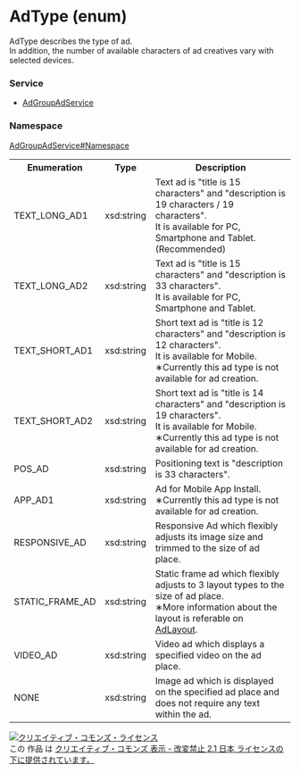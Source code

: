 # AdType (enum)
AdType describes the type of ad.<br>
In addition, the number of available characters of ad creatives vary with selected devices.

### Service
+ [AdGroupAdService](../../services/AdGroupAdService.md)

### Namespace
[AdGroupAdService#Namespace](../../services/AdGroupAdService.md#namespace)

<table>
 <tr>
  <th>Enumeration </th>
  <th>Type</th>
  <th>Description</th>
 <tr>
  <td>TEXT_LONG_AD1</td>
  <td>xsd:string</td>
  <td>Text ad is "title is 15 characters" and "description is 19 characters / 19 characters".<br>
  It is available for PC, Smartphone and Tablet. (Recommended)</td>
 </tr>
 <tr>
  <td>TEXT_LONG_AD2</td>
  <td>xsd:string</td>
  <td>Text ad is "title is 15 characters" and "description is 33 characters". <br>
  It is available for PC, Smartphone and Tablet.</td>
 </tr>
 <tr>
  <td>TEXT_SHORT_AD1</td>
  <td>xsd:string</td>
  <td>Short text ad is "title is 12 characters" and "description is 12 characters". <br>
  It is available for Mobile.<br>
  &lowast;Currently this ad type is not available for ad creation.</td>
 </tr>
 <tr>
  <td>TEXT_SHORT_AD2</td>
  <td>xsd:string</td>
  <td>Short text ad is "title is 14 characters" and "description is 19 characters". <br>
  It is available for Mobile.<br>
  &lowast;Currently this ad type is not available for ad creation.</td>
 </tr>
 <tr>
  <td>POS_AD</td>
  <td>xsd:string</td>
  <td>Positioning text is "description is 33 characters".</td>
 </tr>
 <tr>
  <td>APP_AD1</td>
  <td>xsd:string</td>
  <td>Ad for Mobile App Install.<br>
  &lowast;Currently this ad type is not available for ad creation.</td>
 </tr>
 <tr>
  <td>RESPONSIVE_AD</td>
  <td>xsd:string</td>
  <td>Responsive Ad which flexibly adjusts its image size and trimmed to the size of ad place.</td>
 </tr>
 <tr>
  <td>STATIC_FRAME_AD</td>
  <td>xsd:string</td>
  <td>Static frame ad which flexibly adjusts to 3 layout types to the size of ad place. <br>
  &lowast;More information about the layout is referable on <a href="./AdLayout.md">AdLayout</a>.</td>
 </tr>
 <tr>
  <td>VIDEO_AD</td>
  <td>xsd:string</td>
  <td>Video ad which displays a specified video on the ad place.</td>
 </tr>
 <tr>
  <td>NONE</td>
  <td>xsd:string</td>
  <td>Image ad which is displayed on the specified ad place and does not require any text within the ad.</td>
 </tr>
</table>

<a rel="license" href="http://creativecommons.org/licenses/by-nd/2.1/jp/"><img alt="クリエイティブ・コモンズ・ライセンス" style="border-width:0" src="https://i.creativecommons.org/l/by-nd/2.1/jp/88x31.png" /></a><br />この 作品 は <a rel="license" href="http://creativecommons.org/licenses/by-nd/2.1/jp/">クリエイティブ・コモンズ 表示 - 改変禁止 2.1 日本 ライセンスの下に提供されています。</a>
